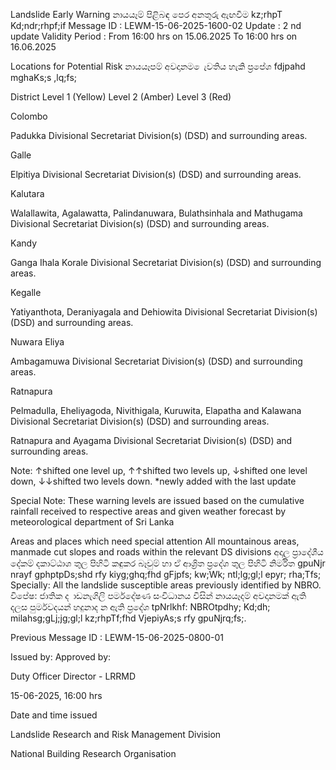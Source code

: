 Landslide Early Warning නායයෑම් පිළිබඳ පෙර අනතුරු ඇඟවීම kz;rhpT Kd;ndr;rhpf;if Message ID : LEWM-15-06-2025-1600-02 Update : 2 nd update Validity Period : From 16:00 hrs on 15.06.2025 To 16:00 hrs on 16.06.2025

Locations for Potential Risk නායයෑපම් අවදානම ෙැවතිය හැකි ප්‍රපේශ fdjpahd mghaKs;s ,lq;fs;

District Level 1 (Yellow) Level 2 (Amber) Level 3 (Red)

Colombo

Padukka Divisional Secretariat Division(s) (DSD) and surrounding areas.

Galle

Elpitiya Divisional Secretariat Division(s) (DSD) and surrounding areas.

Kalutara

Walallawita, Agalawatta, Palindanuwara, Bulathsinhala and Mathugama Divisional Secretariat Division(s) (DSD) and surrounding areas.

Kandy

Ganga Ihala Korale Divisional Secretariat Division(s) (DSD) and surrounding areas.

Kegalle

Yatiyanthota, Deraniyagala and Dehiowita Divisional Secretariat Division(s) (DSD) and surrounding areas.

Nuwara Eliya

Ambagamuwa Divisional Secretariat Division(s) (DSD) and surrounding areas.

Ratnapura

Pelmadulla, Eheliyagoda, Nivithigala, Kuruwita, Elapatha and Kalawana Divisional Secretariat Division(s) (DSD) and surrounding areas.

Ratnapura and Ayagama Divisional Secretariat Division(s) (DSD) and surrounding areas.

Note: ↑shifted one level up, ↑↑shifted two levels up, ↓shifted one level down, ↓↓shifted two levels down. *newly added with the last update

Special Note: These warning levels are issued based on the cumulative rainfall received to respective areas and given weather forecast by meteorological department of Sri Lanka

Areas and places which need special attention All mountainous areas, manmade cut slopes and roads within the relevant DS divisions අදාල ප්‍රාදේශීය දේකම් දකාට්ඨාශ තුල පිහිටි කඳුකර බෑවුම් හා ඒ ආශ්‍රිත ප්‍රදේශ තුල පිහිටි නිර්මිත gpuNjr nrayf gphptpDs;shd rfy kiyg;ghq;fhd gFjpfs; kw;Wk; ntl;lg;gl;l epyr; rha;Tfs; Specially: All the landslide susceptible areas previously identified by NBRO. විපේෂ: ජාතික ද ාඩනැගිලි පර්මදේෂණ සංවිධානය විසින් නායයෑදම් අවදානමක් ඇති දලස පුර්මවදයන් හදුනාද න ඇති ප්‍රදේශ tpNrlkhf: NBROtpdhy; Kd;dh; milahsg;gLj;jg;gl;l kz;rhpTf;fhd VjepiyAs;s rfy gpuNjrq;fs;.

Previous Message ID : LEWM-15-06-2025-0800-01

Issued by: Approved by:

Duty Officer Director - LRRMD

15-06-2025, 16:00 hrs

Date and time issued

Landslide Research and Risk Management Division

National Building Research Organisation